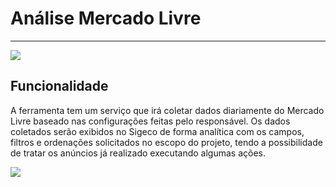 # Análise Mercado Livre

---

![](http://developers.connectparts.com.br/imagens/analiseMLAnalytics_01.jpg)

## Funcionalidade

A ferramenta tem um serviço que irá coletar dados diariamente do Mercado Livre baseado nas configurações feitas pelo responsável. Os dados coletados serão exibidos no Sigeco de forma analítica com os campos, filtros e ordenações solicitados no escopo do projeto, tendo a possibilidade de tratar os anúncios já realizado executando algumas ações.


![](http://developers.connectparts.com.br/imagens/analiseMLAnalytics_02.jpg)





